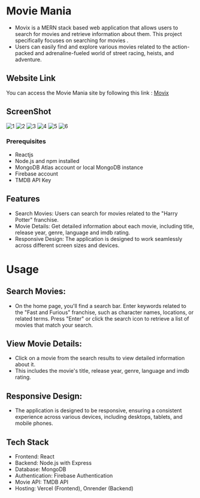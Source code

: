 # Movie Mania

- Movix is a MERN stack based web application that allows users to search for movies and retrieve information about them. This project specifically focuses on searching for movies .
- Users can easily find and explore various movies related to the action-packed and adrenaline-fueled world of street racing, heists, and adventure.

## Website Link
You can access the Movie Mania site by following this link : [Movix](https://movix-hubb.vercel.app)


## ScreenShot

![1](https://github.com/AnkitJha13/Movix/assets/116744896/843deea0-44eb-4805-907a-1b98fd782037)
![2](https://github.com/AnkitJha13/Movix/assets/116744896/6bf1e1ba-8a53-4a5c-9319-e044e7b25a4d)
![3](https://github.com/AnkitJha13/Movix/assets/116744896/52c19c1c-891d-47c7-b7d8-149da8582b97)
![4](https://github.com/AnkitJha13/Movix/assets/116744896/f6681947-14fe-41c5-982d-15fade0da4f9)
![5](https://github.com/AnkitJha13/Movix/assets/116744896/19121796-2557-4297-a060-b4a8871ce3fe)
![6](https://github.com/AnkitJha13/Movix/assets/116744896/a4894c14-9f54-471d-93ab-be8c5aca0f78)



### Prerequisites
- Reactjs 
- Node.js and npm installed
- MongoDB Atlas account or local MongoDB instance
- Firebase account
- TMDB API Key


## Features
- Search Movies: Users can search for movies related to the "Harry Potter" franchise.
- Movie Details: Get detailed information about each movie, including title, release year, genre, language and imdb rating.
- Responsive Design: The application is designed to work seamlessly across different screen sizes and devices.

# Usage
## Search Movies:
- On the home page, you'll find a search bar. Enter keywords related to the "Fast and Furious" franchise, such as character names, locations, or related terms. Press "Enter" or click the search icon to retrieve a list of movies that match your search.

## View Movie Details:
- Click on a movie from the search results to view detailed information about it.
- This includes the movie's title, release year, genre, language and imdb rating.


## Responsive Design:   
- The application is designed to be responsive, ensuring a consistent experience across various devices, including desktops, tablets, and mobile phones.

## Tech Stack
- Frontend: React
- Backend: Node.js with Express
- Database: MongoDB
- Authentication: Firebase Authentication
- Movie API: TMDB API
- Hosting: Vercel (Frontend), Onrender (Backend)
